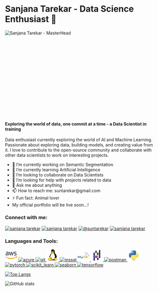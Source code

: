 <p align="center">
  <h1>Sanjana Tarekar - Data Science Enthusiast 👋</h1>
</p>

<div>
  <img src="https://i.pinimg.com/originals/31/b0/d4/31b0d4372d340e573150b7ac91bc7fd8.gif" alt="Sanjana Tarekar - MasterHead" width="900" height="300" style="float:left; margin-right:30px;">
  <h4>Exploring the world of data, one commit at a time - a Data Scientist in training</h4>
  <p>Data enthusiast currently exploring the world of AI and Machine Learning. Passionate about exploring data, building models, and creating value from it. I love to contribute to the open-source community and collaborate with other data scientists to work on interesting projects.</p>
  <ul>
    <li>🔭 I’m currently working on Semantic Segmentation</li>
    <li>🌱 I’m currently learning Artificial Intelligence</li>
    <li>👯 I’m looking to collaborate on Data Scientists</li>
    <li>🤔 I’m looking for help with projects related to data</li>
    <li>💬 Ask me about anything</li>
    <li>📫 How to reach me: suntarekar@gmail.com</li>
    <li>⚡ Fun fact: Animal lover</li>
    <li> My official portfolio will be live soon...!</li>
  </ul>
</div>


<h3 align="left">Connect with me:</h3>
<p align="left">
<a href="https://www.linkedin.com/in/sanjana-tarekar-2243bb17b/" target="blank"><img align="center" src="https://raw.githubusercontent.com/rahuldkjain/github-profile-readme-generator/master/src/images/icons/Social/linked-in-alt.svg" alt="sanjana tarekar" height="30" width="40" /></a>
<a href="https://www.kaggle.com/sanjanatarekar" target="blank"><img align="center" src="https://raw.githubusercontent.com/rahuldkjain/github-profile-readme-generator/master/src/images/icons/Social/kaggle.svg" alt="sanjana tarekar" height="30" width="40" /></a>
<a href="https://medium.com/@suntarekar" target="blank"><img align="center" src="https://raw.githubusercontent.com/rahuldkjain/github-profile-readme-generator/master/src/images/icons/Social/medium.svg" alt="@suntarekar" height="30" width="40" /></a>
<a href="https://leetcode.com/suntarekar/" target="blank"><img align="center" src="https://raw.githubusercontent.com/rahuldkjain/github-profile-readme-generator/master/src/images/icons/Social/leet-code.svg" alt="sanjana tarekar" height="30" width="40" /></a>

<h3 align="left">Languages and Tools:</h3>
<p align="left"> <a href="https://aws.amazon.com" target="_blank" rel="noreferrer"> <img src="https://raw.githubusercontent.com/devicons/devicon/master/icons/amazonwebservices/amazonwebservices-original-wordmark.svg" alt="aws" width="40" height="40"/> </a> <a href="https://azure.microsoft.com/en-in/" target="_blank" rel="noreferrer"> <img src="https://www.vectorlogo.zone/logos/microsoft_azure/microsoft_azure-icon.svg" alt="azure" width="40" height="40"/> </a> <a href="https://git-scm.com/" target="_blank" rel="noreferrer"> <img src="https://www.vectorlogo.zone/logos/git-scm/git-scm-icon.svg" alt="git" width="40" height="40"/> </a> <a href="https://www.linux.org/" target="_blank" rel="noreferrer"> <img src="https://raw.githubusercontent.com/devicons/devicon/master/icons/linux/linux-original.svg" alt="linux" width="40" height="40"/> </a> <a href="https://www.microsoft.com/en-us/sql-server" target="_blank" rel="noreferrer"> <img src="https://www.svgrepo.com/show/303229/microsoft-sql-server-logo.svg" alt="mssql" width="40" height="40"/> </a> <a href="https://www.mysql.com/" target="_blank" rel="noreferrer"> <img src="https://raw.githubusercontent.com/devicons/devicon/master/icons/mysql/mysql-original-wordmark.svg" alt="mysql" width="40" height="40"/> </a> <a href="https://pandas.pydata.org/" target="_blank" rel="noreferrer"> <img src="https://raw.githubusercontent.com/devicons/devicon/2ae2a900d2f041da66e950e4d48052658d850630/icons/pandas/pandas-original.svg" alt="pandas" width="40" height="40"/> </a> <a href="https://postman.com" target="_blank" rel="noreferrer"> <img src="https://www.vectorlogo.zone/logos/getpostman/getpostman-icon.svg" alt="postman" width="40" height="40"/> </a> <a href="https://www.python.org" target="_blank" rel="noreferrer"> <img src="https://raw.githubusercontent.com/devicons/devicon/master/icons/python/python-original.svg" alt="python" width="40" height="40"/> </a> <a href="https://pytorch.org/" target="_blank" rel="noreferrer"> <img src="https://www.vectorlogo.zone/logos/pytorch/pytorch-icon.svg" alt="pytorch" width="40" height="40"/> </a> <a href="https://scikit-learn.org/" target="_blank" rel="noreferrer"> <img src="https://upload.wikimedia.org/wikipedia/commons/0/05/Scikit_learn_logo_small.svg" alt="scikit_learn" width="40" height="40"/> </a> <a href="https://seaborn.pydata.org/" target="_blank" rel="noreferrer"> <img src="https://seaborn.pydata.org/_images/logo-mark-lightbg.svg" alt="seaborn" width="40" height="40"/> </a> <a href="https://www.tensorflow.org" target="_blank" rel="noreferrer"> <img src="https://www.vectorlogo.zone/logos/tensorflow/tensorflow-icon.svg" alt="tensorflow" width="40" height="40"/> </a> </p>

[![Top Langs](https://github-readme-stats.vercel.app/api/top-langs/?username=SanjanaTarekar)](https://github.com/anuraghazra/github-readme-stats)

![GitHub stats](https://github-readme-stats.vercel.app/api?username=SanjanaTarekar&show_icons=true)  

